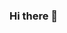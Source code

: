 ### Hi there 👋
<!--
**SamRichardsonDEV/SamRichardsonDEV** is a ✨ _special_ ✨ repository because its `README.md` (this file) appears on your GitHub profile.

